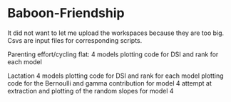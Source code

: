 # Baboon-Friendship
It did not want to let me upload the workspaces because they are too big.
Csvs are input files for corresponding scripts.

Parenting effort/cycling flat:
4 models
plotting code for DSI and rank for each model

Lactation
4 models
plotting code for DSI and rank for each model
plotting code for the Bernoulli and gamma contribution for model 4
attempt at extraction and plotting of the random slopes for model 4
